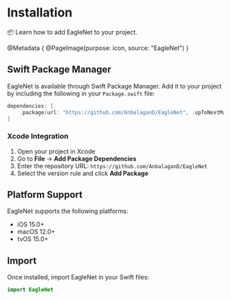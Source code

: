 # Installation

📦 Learn how to add EagleNet to your project.

@Metadata {
   @PageImage(purpose: icon, source: "EagleNet")
}

## Swift Package Manager

EagleNet is available through Swift Package Manager. Add it to your project by including the following in your `Package.swift` file:

```swift
dependencies: [
    .package(url: "https://github.com/AnbalaganD/EagleNet", .upToNextMajor(from: "1.0.7"))
]
```

### Xcode Integration

1. Open your project in Xcode
2. Go to **File** → **Add Package Dependencies**
3. Enter the repository URL: `https://github.com/AnbalaganD/EagleNet`
4. Select the version rule and click **Add Package**

## Platform Support

EagleNet supports the following platforms:

- iOS 15.0+
- macOS 12.0+
- tvOS 15.0+

## Import

Once installed, import EagleNet in your Swift files:

```swift
import EagleNet
```